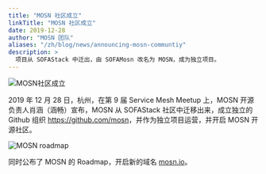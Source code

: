 ```yaml
---
title: "MOSN 社区成立"
linkTitle: "MOSN 社区成立"
date: 2019-12-28
author: "MOSN 团队"
aliases: "/zh/blog/news/announcing-mosn-communtiy"
description: >
  项目从 SOFAStack 中迁出，由 SOFAMosn 改名为 MOSN，成为独立项目。
---
```


![MOSN社区成立](meetup-hangzhou-mosn.png)

2019 年 12 月 28 日，杭州，在第 9 届 Service Mesh Meetup 上，MOSN 开源负责人肖涵（涵畅）宣布，MOSN 从 SOFAStack 社区中迁移出来，成立独立的 Github 组织 <https://github.com/mosn>，并作为独立项目运营，并开启 MOSN 开源社区。

![MOSN roadmap](mosn-roadmap.png)

同时公布了 MOSN 的 Roadmap，开启新的域名 [mosn.io](https://mosn.io)。

